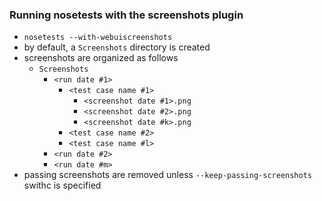 ### Running nosetests with the screenshots plugin
* `nosetests --with-webuiscreenshots`
* by default, a `Screenshots` directory is created
* screenshots are organized as follows
  * `Screenshots`
    * `<run date #1>`
      * `<test case name #1>`
        * `<screenshot date #1>.png`
        * `<screenshot date #2>.png`
        * `<screenshot date #k>.png`
      * `<test case name #2>`
      * `<test case name #l>`
    * `<run date #2>`
    * `<run date #m>`
* passing screenshots are removed unless `--keep-passing-screenshots` swithc is specified
      
